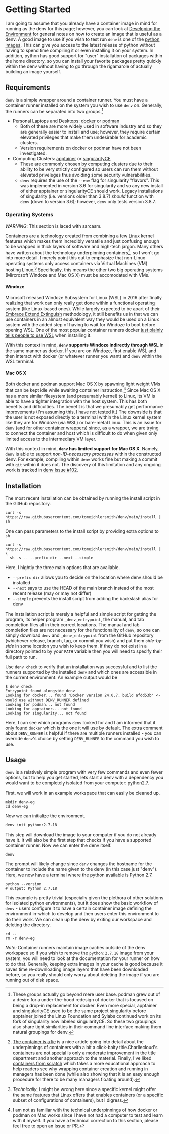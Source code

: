# Getting Started

I am going to assume that you already have a container image in mind for running as the denv for
this page; however, you can look at [Developing the Environment](./env_dev.md) for general notes
on how to create an image that is useful as a denv. A good image to use if you wish to test run
`denv` is one of the [python images](https://hub.docker.com/_/python).
This can give you access to the latest release of python
without having to spend time compiling it or even installing it on your system. In addition, python
has good support for "user" installation of packages within the home directory, so you can install
your favorite packages pretty quickly within the denv without having to go through the rigamarole
of actually building an image yourself.

## Requirements
`denv` is a simple wrapper around a container runner. You must have a container runner installed
on the system you wish to use `denv` on. Generally, the runners can be separated into two groups.[^1]
- Personal Laptops and Desktops: [docker](https://docs.docker.com/engine/install/) or [podman](https://podman.io/)
  - Both of these are more widely used in software industry and so they are generally easier to install and use;
    however, they require certain elevated privileges that make them undesirable for academic clusters.
  - Version requirements on docker or podman have not been investigated.
- Computing Clusters: [apptainer](https://apptainer.org/) or [singularityCE](https://sylabs.io/singularity/)
  - These are commonly chosen by computing clusters due to their ability to be very strictly configured
    so users can run them without elevated priveleges thus avoiding some security vulnerabilities.
  - `denv` requires the use of the `--env` flag for singularity "flavors".
    This was implemented in version 3.6 for singularity and so any new install of either apptainer or singularityCE
    should work. Legacy installations of singularity (i.e. versions older than 3.8.7) _should_ function with `denv`
    (down to version 3.6); however, `denv` only tests version 3.8.7.

[^1]: These groups actually go beyond mere user base. podman grew out of a desire for a under-the-hood redesign
of docker that is focused on being a drop-in replacement for docker. Even more special, apptainer and singularityCE
used to be the same project singularity before apptainer joined the Linux Foundation and Sylabs continued work on its
fork of singularity now labeled singularityCE. So these two groupings also share tight similarities in 
their command line interface making them natural groupings for denv.

### Operating Systems
_WARNING_: This section is laced with sarcasm.

Containers are a technology created from combining a few Linux kernel features which makes them incredibly versatile
and just confusing enough to be wrapped in thick layers of software and high-tech jargon. Many others have written about
the technology underpinning containers[^2], so I won't go into more detail. I merely point this out to emphasize
that non-Linux operating systems only access containers via Virtual Machines (VM) hosting Linux.[^3] Specifically, this
means the other two big operating systems (Mircrosoft Windoze and Mac OS X) must be accomodated with VMs.

#### Windoze
Microsoft released Windoze Subsystem for Linux (WSL) in 2016 after finally realizing that work can only really get done
within a functional operating system (like Linux-based ones). While largely expected to be apart of their
[Embrace Extend Extinguish](https://en.wikipedia.org/wiki/Embrace,_extend,_and_extinguish) methodology, it still
benefits us in that we can use containers in an almost equivalent way they would be used on a Linux system with
the added step of having to wait for Windoze to boot before opening WSL. One of the most popular container
runners docker [just plainly tells people to use WSL](https://docs.docker.com/desktop/install/windows-install/)
when installing it.

With this context in mind, **`denv` supports Windoze indirectly through WSL** in the same manner as docker.
If you are on Windoze, first enable WSL and then interact with docker (or whatever runner you want) and `denv`
within the WSL terminal.

#### Mac OS X
Both docker and podman support Mac OS X by spawning light weight VMs that can be kept idle while awaiting
container instruction.[^4] Since Mac OS X has a more similar filesystem (and presumably kernel) to Linux,
its VM is able to have a tighter integration with the host system. This has both benefits and difficulties.
The benefit is that we presumably get performance improvements (I'm assuming this, I have not tested it.)
The downside is that the user is not exposed directly to a terminal within the Linux kernel system like they
are for Windoze (via WSL) or bare-metal Linux. This is an issue for `denv`
(and [for other container wrappers](https://github.com/89luca89/distrobox/issues/36)) since, as a wrapper,
we are trying to connect the container and host which is difficult to do when given only limited access
to the intermediary VM layer.

With this context in mind, **`denv` has limited support for Mac OS X**. Namely, `denv` is able to support
_non-ID-necessary processes_ within the constructed denv. For example, compiling within `denv` works fine
but making a commit with `git` within it does not. The discovery of this limitation and any ongoing work
is tracked in [denv Issue #102](https://github.com/tomeichlersmith/denv/issues/102).

[^2]: [The container is a lie](https://platform.sh/blog/the-container-is-a-lie/) is a nice article going into detail
about the underpinnings of containers with a bit a click-baity title.Charliecloud's
[containers are not special](https://hpc.github.io/charliecloud/tutorial.html#containers-are-not-special) 
is only a moderate improvement in the title department and another approach to the material. Finally, I've liked
[containers from scratch](https://ericchiang.github.io/post/containers-from-scratch/) which takes a more educational
approach to help readers see why wrapping container creation and running in managers has been done (while also
showing that it is an easy enough procedure for there to be many managers floating around).

[^3]: _Technically_, I might be wrong here since a specific kernel might offer the same features that Linux
offers that enables containers (or a specific subset of configurations of containers), but I digress.

[^4]: I am not as familiar with the technical underpinnings of how docker or podman on Mac works since
I have not had a computer to test and learn with it myself. If you have a technical correction to this
section, please feel free to open an Issue or PR.

## Installation
The most recent installation can be obtained by running the install script in the GitHub repository.
```shell
curl -s https://raw.githubusercontent.com/tomeichlersmith/denv/main/install | sh 
```
One can pass parameters to the install script by providing extra options to `sh`
```shell
curl -s https://raw.githubusercontent.com/tomeichlersmith/denv/main/install | \
  sh -s -- --prefix dir --next --simple
```
Here, I hightly the three main options that are available.
- `--prefix dir` allows you to decide on the location where denv should be installed
- `--next` says to use the HEAD of the main branch instead of the most recent release (may or may not differ)
- `--simple` prevents the install script from adding the backslash alias for denv

The installation script is merely a helpful and simple script for getting the program, its helper
program `_denv_entrypoint`, the manual, and tab completion files all in their correct locations.
The manual and tab completion files are not necessary for the functionality of `denv`, so one can
simply download `denv` and `_denv_entrypoint` from the GitHub repository (whichever release, branch,
tag, or commit you wish) and put them _side-by-side_ in some location you wish to keep them. If they
do not exist in a directory pointed to by your `PATH` variable then you will need to specify their
full path to run.

Use `denv check` to verify that an installation was successful and to list the runners supported
by the installed `denv` and which ones are accessible in the current environment. An example output
would be
```shell
$ denv check
Entrypoint found alongside denv
Looking for docker... found 'Docker version 24.0.7, build afdd53b' <- would use without DENV_RUNNER defined
Looking for podman... not found
Looking for apptainer... not found
Looking for singularity... not found
```
Here, I can see which programs `denv` looked for and I am informed that it only found `docker` which
is the one it will use by default. The extra comment about `DENV_RUNNER` is helpful if there are multiple
runners installed - you can override `denv`'s choice by setting `DENV_RUNNER` to the command you wish
to use.

## Usage
`denv` is a relatively simple program with very few commands and even fewer options,
but to help you get started, lets start a denv with a dependency you would want to
be completely isolated from your computer: python2.7.

First, we will work in an example workspace that can easily be cleaned up.
```
mkdir denv-eg
cd denv-eg
```
Now we can initialize the environment.
```
denv init python:2.7.18
```
This step will download the image to your computer if you do not already have it.
It will also be the first step that checks if you have a supported container runner.
Now we can enter the denv itself.
```
denv
```
The prompt will likely change since `denv` changes the hostname for the container to
include the name given to the denv (in this case just "denv").
Here, we now have a terminal where the python available is Python 2.7.
```
python --version
# output: Python 2.7.18
```
This example is pretty trivial (especially given the plethora of other solutions for
isolated python environments), but it does show the basic workflow of `denv` - users
configure it to have a certain container image defining the environment in-which to
develop and then users enter this environment to do their work.
We can clean up the denv by exiting our workspace and deleting the directory.
```
cd ..
rm -r denv-eg
```
_Note:_ Container runners maintain image caches outside of the denv workspace so if
you wish to remove the `python:2.7.18` image from your system, you will need to look
at the documentation for your runner on how to do that. Generally, keeping extra images
in your cache is good because it saves time re-downloading image layers that have been
downloaded before, so you really should only worry about deleting the image if you are
running out of disk space.
